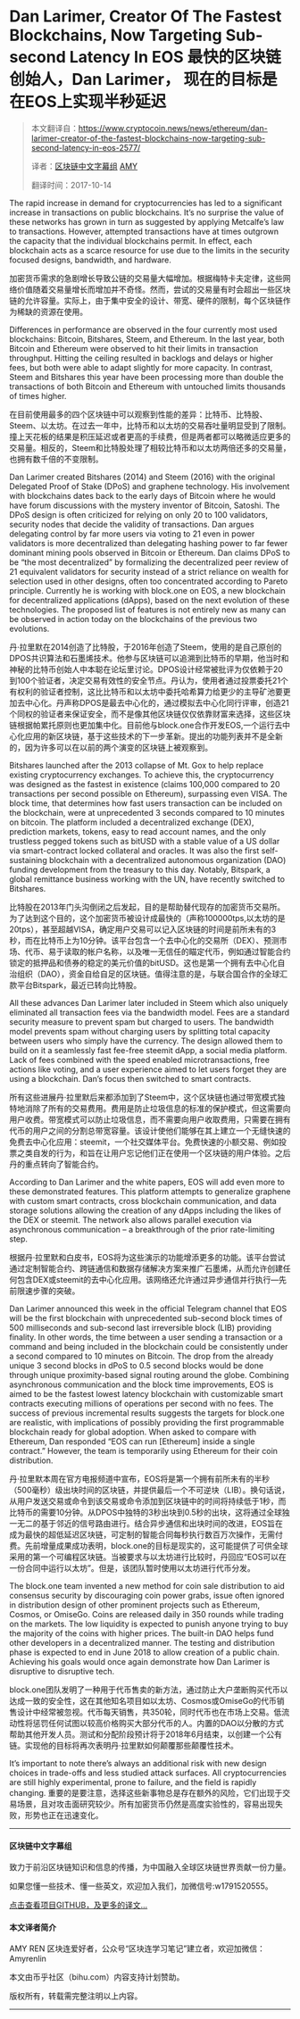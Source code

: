 # Dan Larimer, Creator Of The Fastest Blockchains, Now Targeting Sub-second Latency In EOS  最快的区块链创始人，Dan Larimer， 现在的目标是在EOS上实现半秒延迟

> 本文翻译自：https://www.cryptocoin.news/news/ethereum/dan-larimer-creator-of-the-fastest-blockchains-now-targeting-sub-second-latency-in-eos-2577/
> 
> 译者：[区块链中文字幕组](https://github.com/BlockchainTranslator/EOS) [AMY](https://github.com/lindasayer)
> 
> 翻译时间：2017-10-14

The rapid increase in demand for cryptocurrencies has led to a significant increase in transactions on public blockchains. It’s no surprise the value of these networks has grown in turn as suggested by applying Metcalfe’s law to transactions. However, attempted transactions have at times outgrown the capacity that the individual blockchains permit. In effect, each blockchain acts as a scarce resource for use due to the limits in the security focused designs, bandwidth, and hardware.

加密货币需求的急剧增长导致公链的交易量大幅增加。根据梅特卡夫定律，这些网络价值随着交易量增长而增加并不奇怪。然而，尝试的交易量有时会超出一些区块链的允许容量。实际上，由于集中安全的设计、带宽、硬件的限制，每个区块链作为稀缺的资源在使用。

Differences in performance are observed in the four currently most used blockchains: Bitcoin, Bitshares, Steem, and Ethereum. In the last year, both Bitcoin and Ethereum were observed to hit their limits in transaction throughput. Hitting the ceiling resulted in backlogs and delays or higher fees, but both were able to adapt slightly for more capacity. In contrast, Steem and Bitshares this year have been processing more than double the transactions of both Bitcoin and Ethereum with untouched limits thousands of times higher.

在目前使用最多的四个区块链中可以观察到性能的差异：比特币、比特股、Steem、以太坊。在过去一年中，比特币和以太坊的交易吞吐量明显受到了限制。撞上天花板的结果是积压延迟或者更高的手续费，但是两者都可以略微适应更多的交易量。相反的，Steem和比特股处理了相较比特币和以太坊两倍还多的交易量，也拥有数千倍的不变限制。

Dan Larimer created Bitshares (2014) and Steem (2016) with the original Delegated Proof of Stake (DPoS) and graphene technology. His involvement with blockchains dates back to the early days of Bitcoin where he would have forum discussions with the mystery inventor of Bitcoin, Satoshi. The DPoS design is often criticized for relying on only 20 to 100 validators, security nodes that decide the validity of transactions. Dan argues delegating control by far more users via voting to 21 even in power validators is more decentralized than delegating hashing power to far fewer dominant mining pools observed in Bitcoin or Ethereum. Dan claims DPoS to be “the most decentralized” by formalizing the decentralized peer review of 21 equivalent validators for security instead of a strict reliance on wealth for selection used in other designs, often too concentrated according to Pareto principle. Currently he is working with block.one on EOS, a new blockchain for decentralized applications (dApps), based on the next evolution of these technologies. The proposed list of features is not entirely new as many can be observed in action today on the blockchains of the previous two evolutions.

丹·拉里默在2014创造了比特股，于2016年创造了Steem，使用的是自己原创的DPOS共识算法和石墨烯技术。他参与区块链可以追溯到比特币的早期，他当时和神秘的比特币创始人中本聪在论坛里讨论。DPOS设计经常被批评为仅依赖于20到100个验证者，决定交易有效性的安全节点。丹认为，使用者通过投票委托21个有权利的验证者控制，这比比特币和以太坊中委托哈希算力给更少的主导矿池要更加去中心化。丹声称DPOS是最去中心化的，通过模拟去中心化同行评审，创造21个同权的验证者来保证安全，而不是像其他区块链仅仅依靠财富来选择，这些区块链根据帕累托原则也更加集中化。目前他与block.one合作开发EOS,一个运行去中心化应用的新区块链，基于这些技术的下一步革新。提出的功能列表并不是全新的，因为许多可以在以前的两个演变的区块链上被观察到。
 
Bitshares launched after the 2013 collapse of Mt. Gox to help replace existing cryptocurrency exchanges. To achieve this, the cryptocurrency was designed as the fastest in existence (claims 100,000 compared to 20 transactions per second possible on Ethereum), surpassing even VISA. The block time, that determines how fast users transaction can be included on the blockchain, were at unprecedented 3 seconds compared to 10 minutes on bitcoin. The platform included a decentralized exchange (DEX), prediction markets, tokens, easy to read account names, and the only trustless pegged tokens such as bitUSD with a stable value of a US dollar via smart-contract locked collateral and oracles. It was also the first self-sustaining blockchain with a decentralized autonomous organization (DAO) funding development from the treasury to this day. Notably, Bitspark, a global remittance business working with the UN, have recently switched to Bitshares.
 
 比特股在2013年门头沟倒闭之后发起，目的是帮助替代现存的加密货币交易所。为了达到这个目的，这个加密货币被设计成最快的（声称100000tps,以太坊的是20tps），甚至超越VISA，确定用户交易可以记入区块链的时间是前所未有的3秒，而在比特币上为10分钟。该平台包含一个去中心化的交易所（DEX）、预测市场、代币、易于读取的帐户名称，以及唯一无信任的瞄定代币，例如通过智能合约锁定的抵押品和债券的稳定的美元价值的bitUSD。这也是第一个拥有去中心化自治组织（DAO），资金自给自足的区块链。值得注意的是，与联合国合作的全球汇款平台Bitspark，最近已转向比特股。
 
All these advances Dan Larimer later included in Steem which also uniquely eliminated all transaction fees via the bandwidth model. Fees are a standard security measure to prevent spam but charged to users. The bandwidth model prevents spam without charging users by splitting total capacity between users who simply have the currency. The design allowed them to build on it a seamlessly fast fee-free steemit dApp, a social media platform. Lack of fees combined with the speed enabled microtransactions, free actions like voting, and a user experience aimed to let users forget they are using a blockchain. Dan’s focus then switched to smart contracts.
 
所有这些进展丹·拉里默后来都添加到了Steem中，这个区块链也通过带宽模式独特地消除了所有的交易费用。费用是防止垃圾信息的标准的保护模式，但这需要向用户收费。带宽模式可以防止垃圾信息，而不需要向用户收取费用，只需要在拥有代币的用户之间的分割总带宽容量。该设计使他们能够在其上建立一个无缝快速的免费去中心化应用：steemit，一个社交媒体平台。免费快速的小额交易、例如投票之类自发的行为，和旨在让用户忘记他们正在使用一个区块链的用户体验。之后丹的重点转向了智能合约。
 
According to Dan Larimer and the white papers, EOS will add even more to these demonstrated features. This platform attempts to generalize graphene with custom smart contracts, cross blockchain communication, and data storage solutions allowing the creation of any dApps including the likes of the DEX or steemit. The network also allows parallel execution via asynchronous communication – a breakthrough of the prior rate-limiting step.
 
根据丹·拉里默和白皮书，EOS将为这些演示的功能增添更多的功能。该平台尝试通过定制智能合约、跨链通信和数据存储解决方案来推广石墨烯，从而允许创建任何包含DEX或steemit的去中心化应用。该网络还允许通过异步通信并行执行—先前限速步骤的突破。
 
Dan Larimer announced this week in the official Telegram channel that EOS will be the first blockchain with unprecedented sub-second block times of 500 milliseconds and sub-second last irreversible block (LIB) providing finality. In other words, the time between a user sending a transaction or a command and being included in the blockchain could be consistently under a second compared to 10 minutes on Bitcoin. The drop from the already unique 3 second blocks in dPoS to 0.5 second blocks would be done through unique proximity-based signal routing around the globe. Combining asynchronous communication and the block time improvements, EOS is aimed to be the fastest lowest latency blockchain with customizable smart contracts executing millions of operations per second with no fees. The success of previous incremental results suggests the targets for block.one are realistic, with implications of possibly providing the first programmable blockchain ready for global adoption. When asked to compare with Ethereum, Dan responded “EOS can run [Ethereum] inside a single contract.” However, the team is temporarily using Ethereum for their coin distribution.
 
丹·拉里默本周在官方电报频道中宣布，EOS将是第一个拥有前所未有的半秒（500毫秒）级出块时间的区块链，并提供最后一个不可逆块（LIB）。换句话说，从用户发送交易或命令到该交易或命令添加到区块链中的时间将持续低于1秒，而比特币的需要10分钟。从DPOS中独特的3秒出块到0.5秒的出块，这将通过全球独一无二的基于邻近的信号路由进行。结合异步通信和出块时间的改进，EOS旨在成为最快的超低延迟区块链，可定制的智能合同每秒执行数百万次操作，无需付费。先前增量成果成功表明，block.one的目标是现实的，这可能提供了可供全球采用的第一个可编程区块链。当被要求与以太坊进行比较时，丹回应“EOS可以在一份合同中运行以太坊”。但是，该团队暂时使用以太坊进行代币分发。
 
The block.one team invented a new method for coin sale distribution to aid consensus security by discouraging coin power grabs, issue often ignored in distribution design of other prominent projects such as Ethereum, Cosmos, or OmiseGo. Coins are released daily in 350 rounds while trading on the markets. The low liquidity is expected to punish anyone trying to buy the majority of the coins with higher prices. The built-in DAO helps fund other developers in a decentralized manner. The testing and distribution phase is expected to end in June 2018 to allow creation of a public chain. Achieving his goals would once again demonstrate how Dan Larimer is disruptive to disruptive tech.
 
block.one团队发明了一种用于代币售卖的新方法，通过防止大户垄断购买代币以达成一致的安全性，这在其他知名项目如以太坊、Cosmos或OmiseGo的代币销售设计中经常被忽视。代币每天销售，共350轮，同时代币也在市场上交易。低流动性将惩罚任何试图以较高价格购买大部分代币的人。内置的DAO以分散的方式帮助其他开发人员。测试和分配阶段预计将于2018年6月结束，以创建一个公有链。实现他的目标将再次表明丹·拉里默如何颠覆那些颠覆性技术。
 
It’s important to note there’s always an additional risk with new design choices in trade-offs and less studied attack surfaces. All cryptocurrencies are still highly experimental, prone to failure, and the field is rapidly changing.
 重要的是要注意，选择这些新事物总是存在额外的风险，它们出现于交易场景，且对攻击面研究较少。所有加密货币仍然是高度实验性的，容易出现失败，形势也正在迅速变化。
 
-----------------------------------------------------

#### 区块链中文字幕组

致力于前沿区块链知识和信息的传播，为中国融入全球区块链世界贡献一份力量。
 
如果您懂一些技术、懂一些英文，欢迎加入我们，加微信号:w1791520555。
 
[点击查看项目GITHUB，及更多的译文...](https://github.com/BlockchainTranslator/EOS)
 
#### 本文译者简介
 
AMY REN 区块连爱好者，公众号“区块连学习笔记”建立者，欢迎加微信：Amyrenlin
 
本文由币乎社区（bihu.com）内容支持计划赞助。

版权所有，转载需完整注明以上内容。
 
 -----------------------------------------------------
